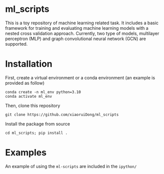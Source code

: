 # ml_scripts

This is a toy repository of machine learning related task. It includes a basic framework for training and evaluating machine learning models with a nested cross validation approach. Currently, two type of models, multilayer perceptron (MLP) and graph convolutional neural network (GCN) are supported.

# Installation
First, create a virtual environment or a conda environment (an example is provided as follow)
```
conda create -n ml_env python=3.10
conda activate ml_env
```
Then, clone this repository
```
git clone https://github.com/xiaoruiDong/ml_scripts
```
Install the package from source
```
cd ml_scripts; pip install .
```

# Examples
An example of using the `ml-scripts` are included in the `ipython/`